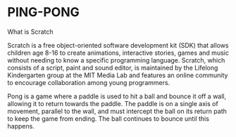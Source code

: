 # PING-PONG

What is Scratch

Scratch is a free object-oriented software development kit (SDK) that allows children age 8-16 to create animations, interactive stories, games and music without needing to know a specific programming language. Scratch, which consists of a script, paint and sound editor, is maintained by the Lifelong Kindergarten group at the MIT Media Lab and features an online community to encourage collaboration among young programmers.

Pong is a game where a paddle is used to hit a ball and bounce it off a wall, allowing it to return towards the paddle. The paddle is on a single axis of movement, parallel to the wall, and must intercept the ball on its return path to keep the game from ending. The ball continues to bounce until this happens.
